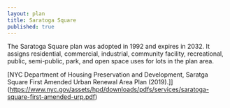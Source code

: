 ```yaml
---
layout: plan
title: Saratoga Square
published: true
---
```


The Saratoga Square plan was adopted in 1992 and expires in 2032. It assigns residential, commercial, industrial, community facility, recreational, public, semi-public, park, and open space uses for lots in the plan area.

[NYC Department of Housing Preservation and Development, Saratga Square First Amended Urban Renewal Area Plan (2019).]](https://www.nyc.gov/assets/hpd/downloads/pdfs/services/saratoga-square-first-amended-urp.pdf)
